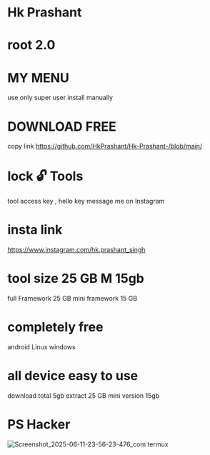 # Hk Prashant 
# root 2.0

# MY MENU 

use only super user install manually

# DOWNLOAD FREE 
copy link https://github.com/HkPrashant/Hk-Prashant-/blob/main/
# lock 🔓 Tools 
tool access key , hello key message me on Instagram
# insta link 
https://www.instagram.com/hk.prashant_singh
# tool size 25 GB M 15gb
full Framework 25 GB mini framework 15 GB
# completely free
android Linux windows 
# all device easy to use
download total 5gb
extract 25 GB mini version 15gb
# PS Hacker

![Screenshot_2025-06-11-23-56-23-476_com termux](https://github.com/user-attachments/assets/019ed6d9-39cf-4ec0-9e8b-3a8209a9830b)

